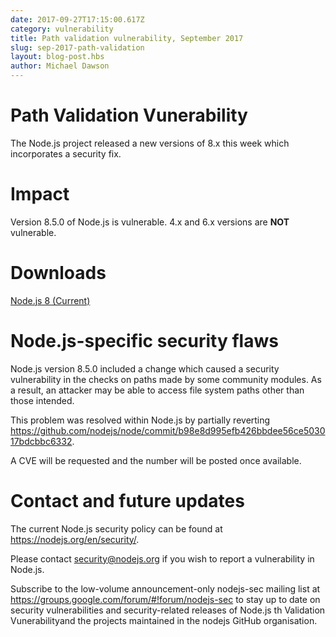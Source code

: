 ```yaml
---
date: 2017-09-27T17:15:00.617Z
category: vulnerability
title: Path validation vulnerability, September 2017
slug: sep-2017-path-validation
layout: blog-post.hbs
author: Michael Dawson
---
```

# Path Validation Vunerability

The Node.js project released a new versions of 8.x this week which incorporates
a security fix.

# Impact

Version 8.5.0 of Node.js is vulnerable.
4.x and 6.x versions are **NOT** vulnerable.

# Downloads
[Node.js 8 (Current)](https://nodejs.org/en/blog/release/v8.6.0/)

# Node.js-specific security flaws

Node.js version 8.5.0 included a change which caused a security vulnerability
in the checks on paths made by some community modules. As a result, an
attacker may be able to access file system paths other than those intended.

This problem was resolved within Node.js by partially reverting
https://github.com/nodejs/node/commit/b98e8d995efb426bbdee56ce503017bdcbbc6332.

A CVE will be requested and the number will be posted once available.

# Contact and future updates

The current Node.js security policy can be found at https://nodejs.org/en/security/.

Please contact security@nodejs.org if you wish to report a vulnerability in Node.js.

Subscribe to the low-volume announcement-only nodejs-sec mailing list at
https://groups.google.com/forum/#!forum/nodejs-sec to stay up to date
on security vulnerabilities and security-related releases of Node.js
 th Validation Vunerabilityand the projects maintained in the nodejs GitHub organisation.
